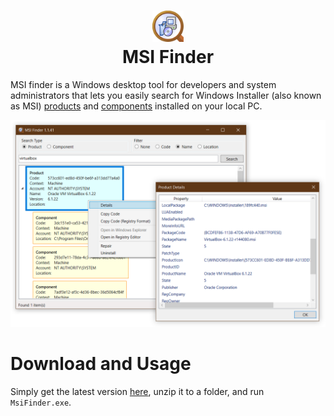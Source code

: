 <h1 align="center"><img alt="Logo" src="assets/Icon.svg" width="50" height="50" /><br/>MSI Finder</h1>

MSI finder is a Windows desktop tool for developers and system administrators that lets you easily search for Windows Installer (also known as MSI) [products](https://docs.microsoft.com/en-us/windows/win32/msi/product-codes) and [components](https://docs.microsoft.com/en-us/windows/win32/msi/windows-installer-components) installed on your local PC.

![Screenshot](assets/Screenshot.png)

# Download and Usage

Simply get the latest version [here](https://github.com/yariker/MsiFinder/releases), unzip it to a folder, and run `MsiFinder.exe`.
